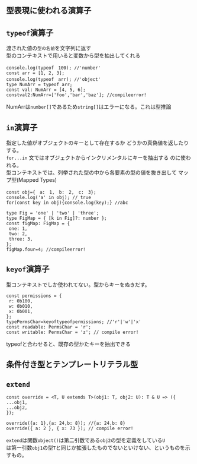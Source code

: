 型表現に使われる演算子
---
## `typeof`演算子
渡された値の``型の名前``を文字列に返す   
型のコンテキストで用いると変数から型を抽出してくれる       

  ```
console.log(typeof　100); //'number'
const arr = [1, 2, 3];
console.log(typeof　arr); //'object'
type NumArr = typeof arr;
const val: NumArr = [4, 5, 6];
constval2:NumArr=['foo','bar','baz']; //compileerror!
```
NumArrは`number[]`であるため`string[]`はエラーになる。これは型推論   

## `in`演算子    
指定した値がオブジェクトのキーとして存在するか どうかの真偽値を返したりする。   
`for...in` 文ではオブジェクトからインクリメンタルにキーを抽出する のに使われる。   
型コンテキストでは、列挙された型の中から各要素の型の値を抜き出して マップ型(Mapped Types)   

```
const obj={　a:　1,　b:　2,　c:　3};
console.log('a' in obj); // true
for(const key in obj){console.log(key);} //abc

type Fig = 'one' | 'two' | 'three'; 
type FigMap = { [k in Fig]?: number };
const figMap: FigMap = {
 one: 1,
 two: 2,
 three: 3, 
};
figMap.four=4; //compileerror!
```
## `keyof`演算子
型コンテキストでしか使われてない。型からキーをぬきだす。   

```
const permissions = {
 r: 0b100,
 w: 0b010,
 x: 0b001,
};
typePermsChar=keyoftypeofpermissions; //'r'|'w'|'x' 
const readable: PermsChar = 'r';
const writable: PermsChar = 'z'; // compile error!
```
typeofと合わせると、既存の型かたキーを抽出できる    




条件付き型とテンプレートリテラル型
---

## `extend`
```
const override = <T, U extends T>(obj1: T, obj2: U): T & U => ({ 
...obj1,
...obj2,
});

override({a: 1},{a: 24,b: 8}); //{a: 24,b: 8}
override({ a: 2 }, { x: 73 }); // compile error!
```
`extend`は関数`object()`は第二引数である`obj2`の型を定義をしている`U`  
は第一引数`obj1`の型`T`と同じか拡張したものでないといけない、というものを示すもの。


